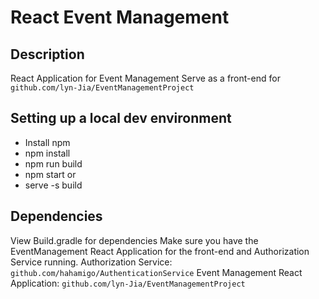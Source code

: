 # React Event Management
## Description
React Application for Event Management Serve as a front-end for `github.com/lyn-Jia/EventManagementProject`

## Setting up a local dev environment
* Install npm
* npm install
* npm run build
* npm start or 
* serve -s build

## Dependencies
View Build.gradle for dependencies
Make sure you have the EventManagement React Application for the front-end and Authorization Service running. 
Authorization Service: `github.com/hahamigo/AuthenticationService`
Event Management React Application: `github.com/lyn-Jia/EventManagementProject`
